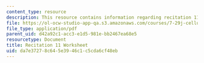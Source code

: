 ```yaml
---
content_type: resource
description: This resource contains information regarding recitation 11 worksheet
file: https://ol-ocw-studio-app-qa.s3.amazonaws.com/courses/7-29j-cellular-neurobiology-spring-2012/da7e37278c645e3946c1c5cda6cf48eb_MIT7_29JS12_Recitation11.pdf
file_type: application/pdf
parent_uid: d42a92c1-acc3-e1d5-981e-bb2467ea68e5
resourcetype: Document
title: Recitation 11 Worksheet
uid: da7e3727-8c64-5e39-46c1-c5cda6cf48eb
---
```


